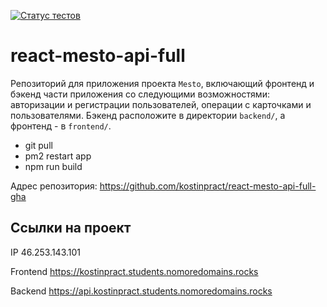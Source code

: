 [![Статус тестов](../../actions/workflows/tests.yml/badge.svg)](../../actions/workflows/tests.yml)

# react-mesto-api-full

Репозиторий для приложения проекта `Mesto`, включающий фронтенд и бэкенд части приложения со следующими возможностями: авторизации и регистрации пользователей, операции с карточками и пользователями. Бэкенд расположите в директории `backend/`, а фронтенд - в `frontend/`.

* git pull
* pm2 restart app
* npm run build

Адрес репозитория: https://github.com/kostinpract/react-mesto-api-full-gha

## Ссылки на проект

IP 46.253.143.101

Frontend https://kostinpract.students.nomoredomains.rocks

Backend https://api.kostinpract.students.nomoredomains.rocks